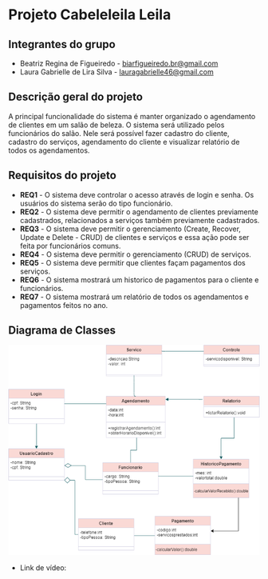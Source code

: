 # Projeto Cabeleleila Leila 

## Integrantes do grupo 

 * Beatriz Regina de Figueiredo - biarfigueiredo.br@gmail.com
 * Laura Gabrielle de Lira Silva - lauragabrielle46@gmail.com

## Descrição geral do projeto 

A principal funcionalidade do sistema é manter organizado o agendamento de clientes em um salão de beleza. O sistema será utilizado pelos funcionários do salão. Nele será possível fazer cadastro do cliente, cadastro do serviços, agendamento do cliente e visualizar relatório de todos os agendamentos.   

## Requisitos do projeto

* **REQ1** - O sistema deve controlar o acesso através de login e senha. Os usuários do sistema serão do tipo funcionário.
* **REQ2** - O sistema deve permitir o agendamento de clientes previamente cadastrados, relacionados a serviços também previamente cadastrados.
* **REQ3** - O sistema deve permitir o gerenciamento (Create, Recover, Update e Delete - CRUD) de clientes e serviços e essa ação pode ser feita por funcionários comuns.
* **REQ4** - O sistema deve permitir o gerenciamento (CRUD) de serviços.
* **REQ5** - O sistema deve permitir que clientes façam pagamentos dos serviços.
* **REQ6** - O sistema mostrará um historico de pagamentos para o cliente e funcionários.
* **REQ7** - O sistema mostrará um relatório de todos os agendamentos e pagamentos feitos no ano.


## Diagrama de Classes

![Alt text](DiagramaDeClasses.png)

* Link de vídeo:


